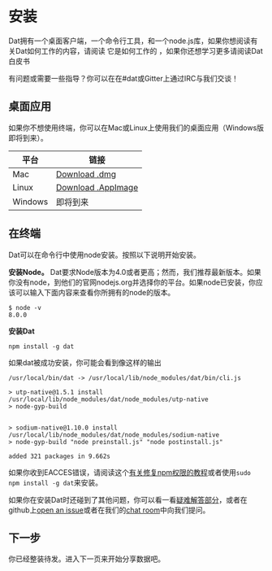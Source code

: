 [guide_on_fixing_npm_permissions]: https://docs.npmjs.com/getting-started/fixing-npm-permissions
[troubleshooting_section]: https://docs.datproject.org/troubleshooting
[open_an_issue]: https://github.com/datproject/dat/issues/new
[chat_room]: https://gitter.im/datproject/discussions

# 安装
Dat拥有一个桌面客户端，一个命令行工具，和一个node.js库，如果你想阅读有关Dat如何工作的内容，请阅读 它是如何工作的 ，如果你还想学习更多请阅读Dat白皮书

有问题或需要一些指导？你可以在在#dat或Gitter上通过IRC与我们交谈！

## 桌面应用
如果你不想使用终端，你可以在Mac或Linux上使用我们的桌面应用（Windows版即将到来）。

**平台**|**链接**
---|---
Mac|[Download .dmg](http://dat-land.github.io/dat-desktop/mac)
Linux|[Download .AppImage](http://dat-land.github.io/dat-desktop/linux)
Windows|即将到来

## 在终端
Dat可以在命令行中使用node安装。按照以下说明开始安装。

**安装Node。**
Dat要求Node版本为4.0或者更高；然而，我们推荐最新版本。如果你没有node，到他们的官网nodejs.org并选择你的平台。如果node已安装，你应该可以输入下面内容来查看你所拥有的node的版本。
    
    $ node -v
    8.0.0
**安装Dat**
    
    npm install -g dat
如果dat被成功安装，你可能会看到像这样的输出

    /usr/local/bin/dat -> /usr/local/lib/node_modules/dat/bin/cli.js

    > utp-native@1.5.1 install /usr/local/lib/node_modules/dat/node_modules/utp-native
    > node-gyp-build
    
    
    > sodium-native@1.10.0 install /usr/local/lib/node_modules/dat/node_modules/sodium-native
    > node-gyp-build "node preinstall.js" "node postinstall.js"
    
    added 321 packages in 9.662s
如果你收到EACCES错误，请阅读这个[有关修复npm权限的教程][guide_on_fixing_npm_permissions]或者使用`sudo npm install -g dat`来安装。

如果你在安装Dat时还碰到了其他问题，你可以看一看[疑难解答部分][troubleshooting_section]，或者在github上[open an issue][open_an_issue]或者在我们的[chat room][chat_room]中向我们提问。

## 下一步

你已经整装待发。进入下一页来开始分享数据吧。